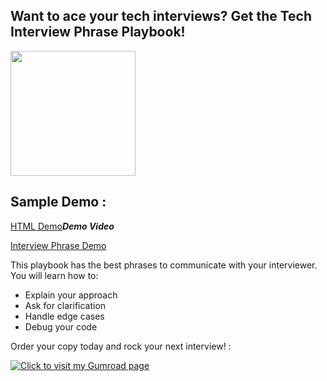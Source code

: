 ##  Want to ace your tech interviews? Get the Tech Interview Phrase Playbook!


<img src="https://github.com/mdabir1203/Cheatsheet/assets/66947064/cc97f93e-b050-4ad5-b0ad-1aa0516718ca" width="200" height="200">


## Sample Demo : 



[HTML Demo](https://github.com/mdabir1203/Cheatsheet/assets/66947064/cc7126eb-d72c-4058-9185-cd67df3e8e33)***Demo Video***

[Interview Phrase Demo](https://github.com/mdabir1203/Cheatsheet/assets/66947064/2e779e25-90f5-4dd7-9786-fdd63a1a3c53)


This playbook has the best phrases to communicate with your interviewer. You will learn how to:

- Explain your approach
- Ask for clarification
- Handle edge cases
- Debug your code

Order your copy today and rock your next interview! : 


[![Click to visit my Gumroad page](https://github.com/mdabir1203/Cheatsheet/assets/66947064/ec4d479f-c0d5-450a-be0a-04b32a0aee1b)](https://abir4.gumroad.com/l/dbnrjo)
